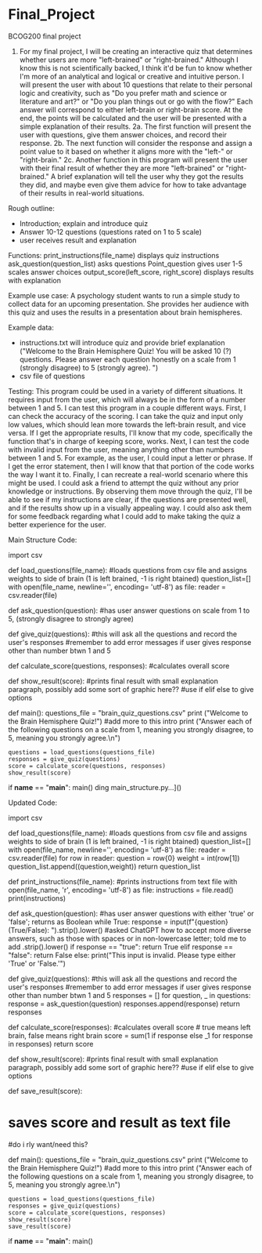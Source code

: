 # Final_Project
BCOG200 final project
1. For my final project, I will be creating an interactive quiz that determines whether users are more "left-brained" or "right-brained." Although I know this is not scientifically backed, I think it'd be fun to know whether I'm more of an analytical and logical or creative and intuitive person. I will present the user with about 10 questions that relate to their personal logic and creativity, such as "Do you prefer math and science or literature and art?" or "Do you plan things out or go with the flow?" Each answer will correspond to either left-brain or right-brain score. At the end, the points will be calculated and the user will be presented with a simple explanation of their results.
2a. The first function will present the user with questions, give them answer choices, and record their response.
2b. The next function will consider the response and assign a point value to it based on whether it aligns more with the "left-" or "right-brain." 
2c. Another function in this program will present the user with their final result of whether they are more "left-brained" or "right-brained." A brief explanation will tell the user why they got the results they did, and maybe even give them advice for how to take advantage of their results in real-world situations.

Rough outline:
- Introduction; explain and introduce quiz
- Answer 10-12 questions (questions rated on 1 to 5 scale)
- user receives result and explanation

Functions:
print_instructions(file_name)  displays quiz instructions
ask_question(question_list)  asks questions
Point_question  gives user 1-5 scales answer choices
output_score(left_score, right_score)  displays results with explanation

Example use case: A psychology student wants to run a simple study to collect data for an upcoming presentation. She provides her audience with this quiz and uses the results in a presentation about brain hemispheres. 

Example data:
- instructions.txt  will introduce quiz and provide brief explanation ("Welcome to the Brain Hemisphere Quiz! You will be asked 10 (?) questions. Please answer each question honestly on a scale from 1 (strongly disagree) to 5 (strongly agree). ")
- csv file of questions

Testing:
This program could be used in a variety of different situations. It requires input from the user, which will always be in the form of a number between 1 and 5. I can test this program in a couple different ways. First, I can check the accuracy of the scoring. I can take the quiz and input only low values, which should lean more towards the left-brain result, and vice versa. If I get the appropriate results, I'll know that my code, specifically the function that's in charge of keeping score, works. Next, I can test the code with invalid input from the user, meaning anything other than numbers between 1 and 5. For example, as the user, I could input a letter or phrase. If I get the error statement, then I will know that that portion of the code works the way I want it to. Finally, I can recreate a real-world scenario where this might be used. I could ask a friend to attempt the quiz without any prior knowledge or instructions. By observing them move through the quiz, I'll be able to see if my instructions are clear, if the questions are presented well, and if the results show up in a visually appealing way. I could also ask them for some feedback regarding what I could add to make taking the quiz a better experience for the user. 

Main Structure Code: 

import csv

def load_questions(file_name): #loads questions from csv file and assigns weights to side of brain (1 is left brained, -1 is right btained)
    question_list=[]
    with open(file_name, newline='', encoding= 'utf-8') as file: 
        reader = csv.reader(file)


def ask_question(question):
    #has user answer questions on scale from 1 to 5, (strongly disagree to strongly agree)

def give_quiz(questions):
    #this will ask all the questions and record the user's responses
    #remember to add error messages if user gives response other than number btwn 1 and 5

def calculate_score(questions, responses):
    #calculates overall score

def show_result(score):
    #prints final result with small explanation paragraph, possibly add some sort of graphic here??
    #use if elif else to give options 

def main():
    questions_file = "brain_quiz_questions.csv"
    print ("Welcome to the Brain Hemisphere Quiz!") #add more to this intro
    print ("Answer each of the following questions on a scale from 1, meaning you strongly disagree, to 5, meaning you strongly agree.\n")

    questions = load_questions(questions_file)
    responses = give_quiz(questions)
    score = calculate_score(questions, responses)
    show_result(score)

if __name__ == "__main__":
    main()
ding main_structure.py…]()


Updated Code:

import csv

def load_questions(file_name): #loads questions from csv file and assigns weights to side of brain (1 is left brained, -1 is right btained)
    question_list=[]
    with open(file_name, newline='', encoding= 'utf-8') as file: 
        reader = csv.reader(file)
        for row in reader:
            question = row{0}
            weight = int(row[1])
            question_list.append((question,weight))
        return question_list

def print_instructions(file_name):
    #prints instructions from text file
    with open(file_name, 'r', encoding= 'utf-8') as file:
        instructions = file.read()
        print(instructions)


def ask_question(question):
    #has user answer questions with either 'true' or 'false'; returns as Boolean
    while True:
            response = input(f"{question} (True/False): ").strip().lower() #asked ChatGPT how to accept more diverse answers, such as those with spaces or in non-lowercase letter; told me to add .strip().lower()
            if response == "true":
                    return True
            elif response == "false":
                return False
            else:
            print("This input is invalid. Please type either 'True' or 'False.'")

def give_quiz(questions):
    #this will ask all the questions and record the user's responses
    #remember to add error messages if user gives response other than number btwn 1 and 5
    responses = []
    for question, _ in questions:
         response = ask_question(question)
         responses.append(response)
    return responses

def calculate_score(responses):
    #calculates overall score
    # true means left brain, false means right brain
    score = sum(1 if response else _1 for response in responses) 
    return score

def show_result(score):
    #prints final result with small explanation paragraph, possibly add some sort of graphic here??
    #use if elif else to give options 

def save_result(score): 
# saves score and result as text file
#do i rly want/need this?

def main():
    questions_file = "brain_quiz_questions.csv"
    print ("Welcome to the Brain Hemisphere Quiz!") #add more to this intro
    print ("Answer each of the following questions on a scale from 1, meaning you strongly disagree, to 5, meaning you strongly agree.\n")

    questions = load_questions(questions_file)
    responses = give_quiz(questions)
    score = calculate_score(questions, responses)
    show_result(score)
    save_result(score)

if __name__ == "__main__":
    main()





